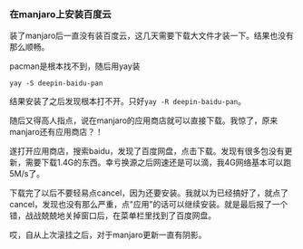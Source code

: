 
### **在manjaro上安装百度云**

装了manjaro后一直没有装百度云，这几天需要下载大文件才装一下。结果也没有那么顺畅。

pacman是根本找不到，随后用yay装

`yay -S deepin-baidu-pan`

结果安装了之后发现根本打不开。只好`yay -R deepin-baidu-pan`。

随后又得高人指点，说在manjaro的应用商店就可以直接下载。我惊了，原来manjaro还有应用商店？！

遂打开应用商店，搜索baidu，发现了百度网盘，点击下载。发现有很多包没有更新，需要下载1.4G的东西。幸亏换源之后网速还是可以滴，我4G网络基本可以跑5M/s了。

下载完了以后不要轻易点cancel，因为还要安装。我就以为已经搞好了，就点了cancel，发现也没有那么严重，点"应用"的话可以继续安装。就是最后报了一个错，战战兢兢地关掉窗口后，在菜单栏里找到了百度网盘。

哎，自从上次滚挂之后，对于manjaro更新一直有阴影。
